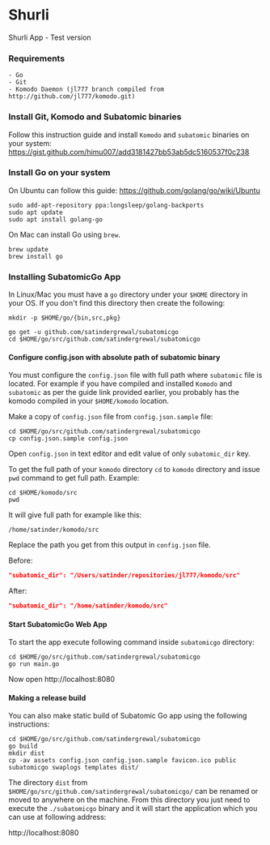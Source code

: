 # Shurli
 Shurli App - Test version

### Requirements
    - Go
    - Git
    - Komodo Daemon (jl777 branch compiled from http://github.com/jl777/komodo.git)


### Install Git, Komodo and Subatomic binaries
Follow this instruction guide and install `Komodo` and `subatomic` binaries on your system:
https://gist.github.com/himu007/add3181427bb53ab5dc5160537f0c238

### Install Go on your system
On Ubuntu can follow this guide: https://github.com/golang/go/wiki/Ubuntu

```shell
sudo add-apt-repository ppa:longsleep/golang-backports
sudo apt update
sudo apt install golang-go
```

On Mac can install Go using `brew`.

```shell
brew update
brew install go
```

### Installing SubatomicGo App
In Linux/Mac you must have a `go` directory under your `$HOME` directory in your OS.
If you don't find this directory then create the following:

```shell
mkdir -p $HOME/go/{bin,src,pkg}
```

```
go get -u github.com/satindergrewal/subatomicgo
cd $HOME/go/src/github.com/satindergrewal/subatomicgo
```

#### Configure config.json with absolute path of subatomic binary

You must configure the `config.json` file with full path where `subatomic` file is located.
For example if you have compiled and installed `Komodo` and `subatomic` as per the guide link provided earlier, you probably has the komodo compiled in your `$HOME/komodo` location.

Make a copy of `config.json` file from `config.json.sample` file:

```shell
cd $HOME/go/src/github.com/satindergrewal/subatomicgo
cp config.json.sample config.json
```

Open `config.json` in text editor and edit value of only `subatomic_dir` key.

To get the full path of your `komodo` directory `cd` to `komodo` directory and issue `pwd` command to get full path. Example:
```
cd $HOME/komodo/src
pwd
```

It will give full path for example like this:
```
/home/satinder/komodo/src
```

Replace the path you get from this output in `config.json` file.

Before:
```json
"subatomic_dir": "/Users/satinder/repositories/jl777/komodo/src"
```

After:
```json
"subatomic_dir": "/home/satinder/komodo/src"
```

#### Start SubatomicGo Web App

To start the app execute following command inside `subatomicgo` directory:
```shell
cd $HOME/go/src/github.com/satindergrewal/subatomicgo
go run main.go
```

Now open http://localhost:8080

#### Making a release build
You can also make static build of Subatomic Go app using the following instructions:
```shell
cd $HOME/go/src/github.com/satindergrewal/subatomicgo
go build
mkdir dist
cp -av assets config.json config.json.sample favicon.ico public subatomicgo swaplogs templates dist/
```

The directory `dist` from `$HOME/go/src/github.com/satindergrewal/subatomicgo/` can be renamed or moved to anywhere on the machine.
From this directory you just need to execute the `./subatomicgo` binary and it will start the application which you can use at following address:

http://localhost:8080
